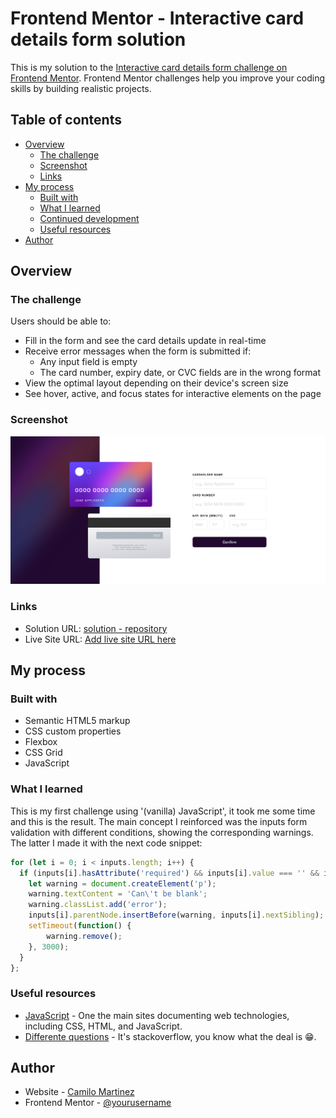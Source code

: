 # Frontend Mentor - Interactive card details form solution

This is my solution to the [Interactive card details form challenge on Frontend Mentor](https://www.frontendmentor.io/challenges/interactive-card-details-form-XpS8cKZDWw). Frontend Mentor challenges help you improve your coding skills by building realistic projects. 

## Table of contents

- [Overview](#overview)
  - [The challenge](#the-challenge)
  - [Screenshot](#screenshot)
  - [Links](#links)
- [My process](#my-process)
  - [Built with](#built-with)
  - [What I learned](#what-i-learned)
  - [Continued development](#continued-development)
  - [Useful resources](#useful-resources)
- [Author](#author)

## Overview

### The challenge

Users should be able to:

- Fill in the form and see the card details update in real-time
- Receive error messages when the form is submitted if:
  - Any input field is empty
  - The card number, expiry date, or CVC fields are in the wrong format
- View the optimal layout depending on their device's screen size
- See hover, active, and focus states for interactive elements on the page

### Screenshot

![](./images/screenshot.png)

### Links

- Solution URL: [solution - repository](https://github.com/camilomcm/card-details)
- Live Site URL: [Add live site URL here](https://camilomcm.github.io/card-details/)

## My process

### Built with

- Semantic HTML5 markup
- CSS custom properties
- Flexbox
- CSS Grid
- JavaScript

### What I learned

This is my first challenge using '(vanilla) JavaScript', it took me some time and this is the result. The main concept I reinforced was the inputs form validation with different conditions, showing the corresponding warnings. The latter I made it with the next code snippet:

```js
for (let i = 0; i < inputs.length; i++) {
  if (inputs[i].hasAttribute('required') && inputs[i].value === '' && inputs[i].id !== 'mm') {
    let warning = document.createElement('p');
    warning.textContent = 'Can\'t be blank';
    warning.classList.add('error');
    inputs[i].parentNode.insertBefore(warning, inputs[i].nextSibling);
    setTimeout(function() {
        warning.remove();
    }, 3000);
  }
};
```

### Useful resources

- [JavaScript](https://developer.mozilla.org/es/) - One the main sites documenting web technologies, including CSS, HTML, and JavaScript.
- [Differente questions](https://stackoverflow.com/) - It's stackoverflow, you know what the deal is :grin:.

## Author

- Website - [Camilo Martinez](https://camilomcm.github.io/portfolio/)
- Frontend Mentor - [@yourusername](https://www.frontendmentor.io/profile/camilomcm)